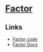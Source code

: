 # [Factor](https://factorcode.org/)

## Links

- [Factor code](https://github.com/factor/factor)
- [Factor Docs](https://docs.factorcode.org/content/article-cookbook.html)
